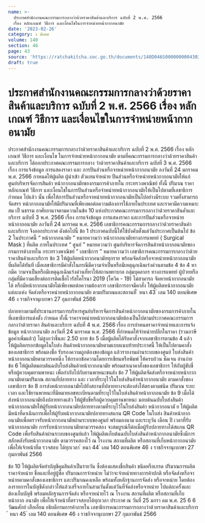 ```yaml
---
name: >-
  ประกาศสำนักงานคณะกรรมการกลางว่าด้วยราคาสินค้าและบริการ ฉบับที่ 2 พ.ศ. 2566
  เรื่อง หลักเกณฑ์ วิธีการ และเงื่อนไขในการจำหน่ายหน้ากากอนามัย
date: '2023-02-26'
category: ง พิเศษ
volume: 140
section: 46
page: 43
source: 'https://ratchakitcha.soc.go.th/documents/140D046S0000000004303.pdf'
draft: true
---
```


# ประกาศสำนักงานคณะกรรมการกลางว่าด้วยราคาสินค้าและบริการ ฉบับที่ 2 พ.ศ. 2566 เรื่อง หลักเกณฑ์ วิธีการ และเงื่อนไขในการจำหน่ายหน้ากากอนามัย

ประกาศสำนักงานคณะกรรมการกลางว่าด้วยราคาสินค้าและบริการ ฉบับที่ 2 พ.ศ. 2566 เรื่อง หลักเกณฑ์ วิธีการ และเงื่อนไข ในการจำหน่ายหน้ากากอนามัย ตามที่คณะกรรมการกลางว่าด้วยราคาสินค้าและบริการ ได้ออกประกาศคณะกรรมการกลาง ว่าด้วยราคาสินค้าและบริการ ฉบับที่ 3 พ.ศ. 2566 เรื่อง การแจ้งข้อมูล การแสดงราคา และ การปันส่วนหรือจาหน่ายหน้ากากอนามัย ลงวันที่ 24 มกราคม พ.ศ. 2566 กาหนดให้ผู้ผลิต ผู้นำเข้า ตัวแทนจำหน่าย ปันส่วนหรือจำหน่ายหน้ากากอนามัยให้แก่ศูนย์บริหารจัดการสินค้า หน้ากากอนามัยของกรมการค้าภายใน กระทรวงพาณิชย์ ทั้งนี้ ปริมาณ ราคา หลักเกณฑ์ วิธีการ และเงื่อนไขในการปันส่วนหรือจำหน่ายหน้ากากอนามัยให้เป็นไปตามที่เลขาธิการกำหนด ไปแล้ว นั้น เพื่อให้การปันส่วนหรือจาหน่ายหน้ากากอนามัยเป็นไปอย่างมีระบบ รวมทั้งสามารถจัดสรร หน้ากากอนามัยให้มีปริมาณที่เพียงพอต่อความต้องการใช้ภายในประเทศ และราคามีความเหมาะสม เป็ นธรรม อาศัยอานาจตามความในข้อ 10 แห่งประกาศคณะกรรมการกลางว่าด้วยราคาสินค้ำและบริการ ฉบับที่ 3 พ.ศ. 2566 เรื่อง การแจ้งข้อมูล การแสดงราคา และการปันส่วนหรือจาหน่ายหน้ากากอนามัย ลงวันที่ 24 มกราคม พ.ศ. 2566 เลขาธิการคณะกรรมการกลางว่าด้วยราคาสินค้าและบริการ จึงออกประกาศ ดังต่อไปนี้ ข้อ 1 ประกาศฉบับนี้ให้ใช้บังคับตั้งแต่วันประกาศเป็นต้นไป ข้อ 2 ในประกาศนี้ “ หน้ากากอนามัย ” หมายความว่า หน้ากากอนามัยทางการแพทย์ ( Surgical Mask ) ที่ผลิต ภายในประเทศ “ ศูนย์ ” หมายความว่า ศูนย์บริหารจัดการสินค้าหน้ากากอนามัยของกรมการค้าภายใน กระทรวงพาณิชย์ “ เลขาธิการ ” หมายความว่า เลขาธิการคณะกรรมการกลางว่าด้วยราคาสินค้าและบริการ ข้อ 3 ให้ผู้ผลิตหน้ากากอนามัยทุกราย พร้อมจัดส่งหรือจาหน่ายหน้ากากอนามัยที่ผลิตได้ทันที เมื่อเลขาธิการมีคำสั่งในกรณีมีความจำเป็นหรือมีเหตุฉุกเฉินเร่งด่วนตามข้อ 4 ข้อ 4 หากมีค วามจาเป็นหรือมีเหตุฉุกเฉินเร่งด่วนที่ทาให้สถานพยาบาล กลุ่มบุคลากร ทางการแพทย์ ผู้ป่วยหรือกลุ่มที่มีความเสี่ยงต่อการติดเชื้อไวรัสโคโรนา 2019 (โควิด - 19) ไม่สามารถ จัดหาหน้ากากอนามัยได้ หรือมีหน้ากากอนามัยไม่เพียงพอต่อความต้องการ เลขาธิการอาจมีคาสั่ง ให้ผู้ผลิตหน้ากากอนามัยแต่ละแห่ง จัดส่งหรือจาหน่ายหน้ากากอนามัย ตามปริมาณและสถานที่ ้ หนา 43 ่ เลม 140 ตอนพิเศษ 46 ง ราชกิจจานุเบกษา 27 กุมภาพันธ์ 2566

ปลายทางตามที่ประธานกรรมการบริหารศูนย์บริหารจัดการสินค้าหน้ากากอนามัยของกรมการค้าภายใน ที่เลขาธิการแต่งตั้ง กำหนด ทั้งนี้ ราคาจาหน่ายหน้ากากอนามัยต้องเป็นไปตามประกาศคณะกรรมการกลางว่าด้วยราคา สินค้าและบริการ ฉบับที่ 4 พ.ศ. 2566 เรื่อง การกำหนดราคาจำหน่ายและการแจ้งข้อมูล หน้ากากอนามัย ลงวันที่ 24 มกราคม พ.ศ. 2566 ที่กำหนดให้จำหน่ายปลีกในราคา (รวมภาษีมูลค่าเพิ่มแล้ว) ไม่สูงกว่าชิ้นละ 2.50 บาท ข้อ 5 เมื่อผู้ผลิตได้รับคาสั่งจากเลขาธิการตามข้อ 4 แล้ว ให้ผู้ผลิตกรอกข้อมูลในใบส่ง สินค้าหน้ากากอนามัยตามแบบแนบท้ายประกาศนี้ ให้เป็นไปตามคาสั่งของเลขาธิการ พร้อมลงชื่อ รับรองความถูกต้องของข้อมูล แล้วรายงานผ่านระบบของศูนย์ ใบส่งสินค้าหน้ากากอนามัยตามวรรคหนึ่ง ให้กรอกข้อความโดยการเขียนหรือพิมพ์ ให้ครบถ้วน ชัดเจน อ่านง่าย ข้อ 6 ให้ผู้ผลิตมอบต้นฉบับใบส่งสินค้าหน้ากากอนามัย พร้อมสาเนาคาสั่งของเลขาธิการ ให้กับผู้ขับขี่หรือผู้ควบคุมยานพาหนะ เพื่อกำกับไปกับยานพาหนะขนส่ง ข้อ 7 ให้ผู้ผลิตจัดส่งหรือจาหน่ายหน้ากากอนามัยตามปริมาณ สถานที่ปลายทาง และ เวลาที่ระบุไว้ในใบส่งสินค้าหน้ากากอนามัย ตามคาสั่งของเลขาธิการ ข้อ 8 การส่งหน้ากากอนามัยไปยังสถานที่ปลายทางจะต้องส่งให้ตรงตามชนิด ปริมาณ ระยะเวลา และใช้ยานพาหนะที่มีหมายเลขทะเบียนตามที่ระบุไว้ในใบส่งสินค้าหน้ากากอนามัย ข้อ 9 เมื่อได้ส่งหน้ากากอนามัยถึงปลายทางแล้ว ให้ผู้ขับขี่หรือผู้ควบคุมยานพาหนะ มอบต้นฉบับใบส่งสินค้าหน้ากากอนามัยให้ผู้รับหน้ากากอนามัยปลายทางตามที่ระบุไว้ในใบส่งสินค้า หน้ากากอนามั ย ให้ผู้ผลิตมีหน้าที่ดาเนินการเพื่อให้ผู้รับหน้ากากอนามัยปลายทางสแกน QR Code ในใบส่ง สินค้าหน้ากากอนามัยเพื่อตรวจรับหน้ากากอนามัยผ่านระบบของศูนย์ พร้อมลงนาม และระบุวัน เดือน ปี เวลาที่รับหน้ากากอนามัย การรับหน้ากากอนามัยตามวรรคสอง จะสมบูรณ์ก็ต่อเมื่อผู้รับปลายทางได้สแกน QR Code เพื่อรับสินค้าผ่านระบบของศูนย์แล้ว ให้ผู้ผลิตเก็บต้นฉบับใบส่งสินค้าหน้ากากอนามัยซึ่งมีการสลักหลังรับหน้ากากอนามัย ตามวรรคสองไว้ ณ โรงงาน สถานที่ผลิต หรือสถานที่เก็บหน้ากากอนามัย เพื่อให้เจ้าหน้าที่ต รวจสอบ ได้ทุกเวลา ้ หนา 44 ่ เลม 140 ตอนพิเศษ 46 ง ราชกิจจานุเบกษา 27 กุมภาพันธ์ 2566

ข้อ 10 ให้ผู้ผลิตจัดทำบัญชีคุมสินค้าเป็นรายวัน ซึ่งต้องแสดงชื่อสินค้า ชนิดหรือเกรด ปริมาณการผลิต ราคาจำหน่าย ชื่อและที่อยู่ผู้ซื้อ ปริมาณการจำหน่าย ไม่ว่าจะจำหน่ายทางการค้าปกติ หรือจัดส่งหรือจาหน่ายตามคาสั่งของเลขาธิการ และปริมาณคงเหลือ พร้อมทั้งหลักฐานการจัดส่ง หรือจาหน่าย โดยต้องลงรายการในบัญชีดังกล่าวให้แล้วเสร็จภายในสามวันตั้งแต่วันที่จัดส่งหรือจาหน่าย ไปแต่ละครั้งและต้องเก็บบัญชี พร้อมหลักฐานการจัดส่ง หรือจาหน่ายไว้ ณ โรงงาน สถานที่ผลิต หรือสถานที่เก็บหน้ากาก อนามัย เพื่อให้เจ้าหน้าที่ตรวจสอบได้ทุกเวลา ประกาศ ณ วันที่ 25 มกรา คม พ.ศ. 25 6 6 วัฒนศักย์ เสือเอี่ยม อธิบดีกรมการค้าภายใน เลขาธิการคณะกรรมการกลางว่าด้วยราคาสินค้าและบริการ ้ หนา 45 ่ เลม 140 ตอนพิเศษ 46 ง ราชกิจจานุเบกษา 27 กุมภาพันธ์ 2566

